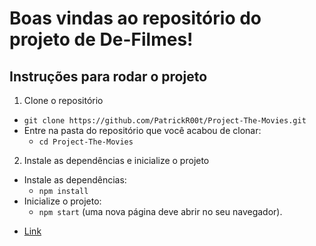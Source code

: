 # Boas vindas ao repositório do projeto de De-Filmes!

## Instruções para rodar o projeto
1. Clone o repositório
  * `git clone https://github.com/PatrickR00t/Project-The-Movies.git`
  * Entre na pasta do repositório que você acabou de clonar:
    * `cd Project-The-Movies`

2. Instale as dependências e inicialize o projeto
  * Instale as dependências:
    * `npm install`
  * Inicialize o projeto:
    * `npm start` (uma nova página deve abrir no seu navegador).

- [Link](https://patrickr00t-the-movies.netlify.app)
